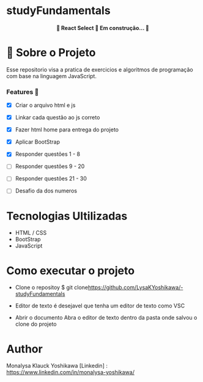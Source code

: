 #  studyFundamentals

<h4 align="center"> 
	🚧  React Select 🚀 Em construção...  🚧
</h4>



  #  :rocket: Sobre o Projeto

Esse repositorio visa a pratica de exercicios e algoritmos de programação com base na linguagem JavaScript.

### Features :feet:

- [x] Criar o arquivo html e js
- [x] Linkar cada questão ao js correto
- [x] Fazer html home para entrega do projeto
- [x] Aplicar BootStrap
- [x] Responder questões 1 - 8
- [ ] Responder questões 9 - 20
- [ ] Responder questões 21 - 30
- [ ] Desafio da dos numeros


# Tecnologias Ultilizadas

- HTML / CSS
- BootStrap
- JavaScript

# Como executar o projeto

  - Clone o repositoy 
  $ git clone<https://github.com/LysaKYoshikawa/-studyFundamentals>
  
  - Editor de texto
  é desejavel que tenha um editor de texto como VSC
  
  - Abrir o documento
  Abra o editor de texto dentro da pasta onde salvou o clone do projeto

# Author
Monalysa Klauck Yoshikawa
[Linkedin] : <https://www.linkedin.com/in/monalysa-yoshikawa/>



